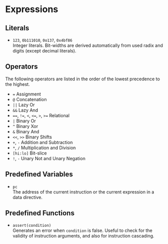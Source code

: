 # Expressions

## Literals

- `123`, `0b111010`, `0o137`, `0x4bf86`  
Integer literals. Bit-widths are derived automatically from used
radix and digits (except decimal literals).

## Operators

The following operators are listed in the order of the lowest precedence
to the highest.

- `=` Assignment
- `@` Concatenation
- `||` Lazy Or
- `&&` Lazy And
- `==`, `!=`, `<`, `<=`, `>`, `>=` Relational
- `|` Binary Or
- `^` Binary Xor
- `&` Binary And
- `<<`, `>>` Binary Shifts
- `+`, `-` Addition and Subtraction
- `*`, `/` Multiplication and Division
- `[hi:lo]` Bit-slice
- `!`, `-` Unary Not and Unary Negation

## Predefined Variables

- `pc`  
The address of the current instruction or the current expression in a
data directive.

## Predefined Functions

- `assert(condition)`  
Generates an error when `condition` is false. Useful to check for
the validity of instruction arguments, and also for instruction cascading.